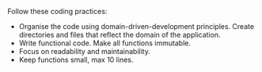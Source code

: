 Follow these coding practices:
* Organise the code using domain-driven-development principles. Create directories and files that reflect the domain of the application.
* Write functional code. Make all functions immutable.
* Focus on readability and maintainability.
* Keep functions small, max 10 lines.